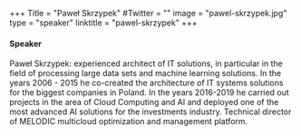 +++
Title = "Paweł Skrzypek"
#Twitter = ""
image = "pawel-skrzypek.jpg"
type = "speaker"
linktitle = "pawel-skrzypek"
+++

#### Speaker

Paweł Skrzypek: experienced architect of IT solutions, in particular in the field of processing large data sets and machine learning solutions. In the years 2006 - 2015 he co-created the architecture of IT systems solutions for the biggest companies in Poland. In the years 2016-2019 he carried out projects in the area of Cloud Computing and AI and deployed one of the most advanced AI solutions for the investments industry. Technical director of MELODIC multicloud optimization and management platform.
